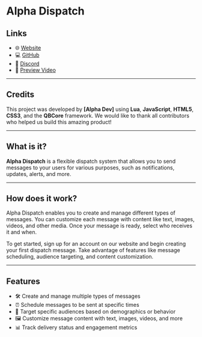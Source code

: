 # Alpha Dispatch

## Links

* 🌐 [Website](https://alphadev.thteam.ME/)
* 💻 [GitHub](https://github.com/alphadzd)
* 💬 [Discord](https://discord.gg/w4dev)
* 🎥 [Preview Video](https://streamable.com/aljwn1)

---

## Credits

This project was developed by **\[Alpha Dev]** using **Lua**, **JavaScript**, **HTML5**, **CSS3**, and the **QBCore** framework.
We would like to thank all contributors who helped us build this amazing product!

---

## What is it?

**Alpha Dispatch** is a flexible dispatch system that allows you to send messages to your users for various purposes, such as notifications, updates, alerts, and more.

---

## How does it work?

Alpha Dispatch enables you to create and manage different types of messages. You can customize each message with content like text, images, videos, and other media. Once your message is ready, select who receives it and when.

To get started, sign up for an account on our website and begin creating your first dispatch message. Take advantage of features like message scheduling, audience targeting, and content customization.

---

## Features

* 🛠️ Create and manage multiple types of messages
* ⏰ Schedule messages to be sent at specific times
* 🎯 Target specific audiences based on demographics or behavior
* 🖼️ Customize message content with text, images, videos, and more
* 📊 Track delivery status and engagement metrics

